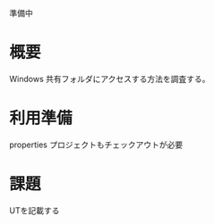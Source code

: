 準備中  

# 概要

Windows 共有フォルダにアクセスする方法を調査する。  

# 利用準備

properties プロジェクトもチェックアウトが必要  

# 課題

UTを記載する  

